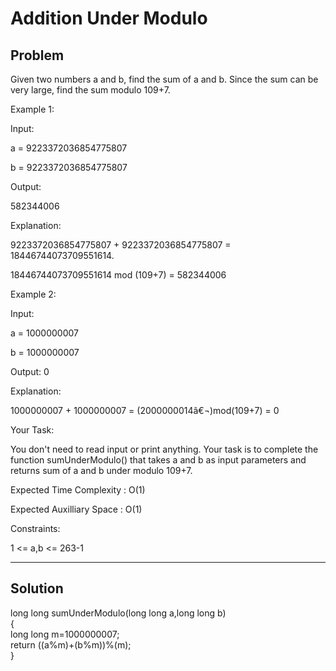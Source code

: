 # Addition Under Modulo 

## Problem

Given two numbers a and b, find the sum of a and b. Since the sum can be very large, find the sum modulo 109+7.

 

Example 1:

Input:

a = 9223372036854775807

b = 9223372036854775807

Output: 

582344006

Explanation: 

9223372036854775807 + 9223372036854775807 
= 18446744073709551614.

18446744073709551614 mod (109+7)
= 582344006
 

Example 2:

Input:

a = 1000000007

b = 1000000007

Output: 0

Explanation: 

1000000007 + 1000000007 =
(2000000014â€¬)mod(109+7) = 0
 

Your Task:

You don't need to read input or print anything. Your task is to complete the function sumUnderModulo() that takes a and b as input 
parameters and returns sum of a and b under modulo 109+7.

 

Expected Time Complexity : O(1)

Expected Auxilliary Space :  O(1)

 

Constraints:

1 <= a,b <= 263-1

***

## Solution

long long sumUnderModulo(long long a,long long b)  
{   
    long long m=1000000007;  
    return ((a%m)+(b%m))%(m);  
}  